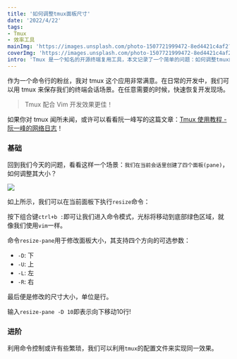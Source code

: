 ```yaml
---
title: '如何调整tmux面板尺寸'
date: '2022/4/22'
tags:
- Tmux
- 效率工具
mainImg: 'https://images.unsplash.com/photo-1507721999472-8ed4421c4af2?crop=entropy&cs=tinysrgb&fit=max&fm=jpg&ixid=MnwxNjUyNjZ8MHwxfHJhbmRvbXx8fHx8fHx8fDE2NTA2NDE4NTI&ixlib=rb-1.2.1&q=80&w=1080'
coverImg: 'https://images.unsplash.com/photo-1507721999472-8ed4421c4af2?crop=entropy&cs=tinysrgb&fit=max&fm=jpg&ixid=MnwxNjUyNjZ8MHwxfHJhbmRvbXx8fHx8fHx8fDE2NTA2NDE4NTI&ixlib=rb-1.2.1&q=80&w=400'
intro: 'Tmux 是一个知名的开源终端复用工具，本文记录了一个简单的问题：如何调整tmux的面板大小？怎么做更方便？'
---
```


作为一个命令行的粉丝，我对 tmux 这个应用非常满意。在日常的开发中，我们可以用 tmux 来保存我们的终端会话场景。在任意需要的时候，快速恢复开发现场。

> Tmux 配合 Vim 开发效果更佳！

如果你对 tmux 闻所未闻，或许可以看看阮一峰写的这篇文章：[Tmux 使用教程 - 阮一峰的网络日志](https://www.ruanyifeng.com/blog/2019/10/tmux.html)！

### 基础

回到我们今天的问题，看看这样一个场景：`我们在当前会话里创建了四个面板(pane)`，如何调整其大小？

![](https://linuxhint.com/wp-content/uploads/2022/01/word-image-665.png)

如上所示，我们可以在当前面板下执行`resize`命令：

按下组合键`ctrl+b :`即可让我们进入命令模式，光标将移动到底部绿色区域，就像我们使用`vim`一样。



命令`resize-pane`用于修改面板大小，其支持四个方向的可选参数：

- `-D`: 下
- `-U`: 上
- `-L`: 左
- `-R`: 右

最后便是修改的尺寸大小，单位是行。

输入`resize-pane -D 10`即表示向下移动10行!

### 进阶

利用命令控制或许有些繁琐，我们可以利用`tmux`的配置文件来实现同一效果。
